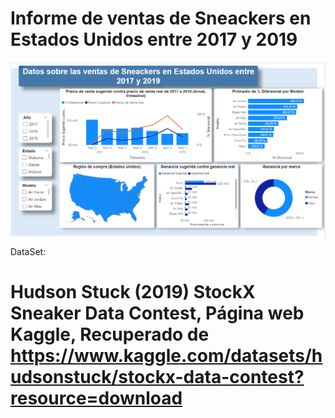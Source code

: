 # Informe de ventas de Sneackers en Estados Unidos entre 2017 y 2019 

![alt text](image.png)

DataSet:
# Hudson Stuck (2019) StockX Sneaker Data Contest, Página web Kaggle, Recuperado de https://www.kaggle.com/datasets/hudsonstuck/stockx-data-contest?resource=download
